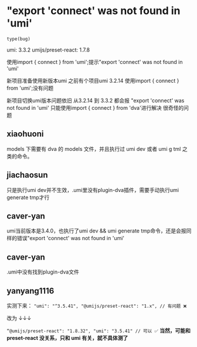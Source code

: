 # "export 'connect' was not found in 'umi'

`type(bug)`

umi: 3.3.2
umijs/preset-react: 1.7.8

使用import { connect } from 'umi';提示"export 'connect' was not found in 'umi'

新项目准备使用新版本umi
之前有个项目umi 3.2.14 使用import { connect } from 'umi';没有问题

新项目切换umi版本问题依旧 从3.2.14 到 3.3.2 都会报 "export 'connect' was not found in 'umi'
只能使用import { connect } from 'dva'进行解决
很奇怪的问题

## xiaohuoni

models 下需要有 dva 的 models 文件，并且执行过 umi dev 或者 umi g tml 之类的命令。

## jiachaosun

只是执行umi dev并不生效，.umi里没有plugin-dva插件，需要手动执行umi generate tmp才行

## caver-yan

umi当前版本是3.4.0，也执行了umi dev && umi generate tmp命令，还是会报同样的错误"export 'connect' was not found in 'umi'

## caver-yan

.umi中没有找到plugin-dva文件

## yanyang1116

实测下来：
`"umi": "^3.5.41",
"@umijs/preset-react": "1.x",
// 有问题 ❌`

改为 ↓↓↓

`“@umijs/preset-react": "1.8.32",
"umi": "3.5.41"
// 可以 ✅`
**当然，可能和 preset-react 没关系，只和 umi 有关，就不具体测了**
